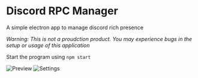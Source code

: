 # Discord RPC Manager
A simple electron app to manage discord rich presence

*Warning: This is not a proudction product. You may experience bugs in the setup or usage of this application*


Start the program using `npm start`

![Preview](https://cdn.discordapp.com/attachments/704235718876069908/795188780725698560/unknown.png)
![Settings](https://media.discordapp.net/attachments/704235718876069908/795188818822037504/unknown.png)
